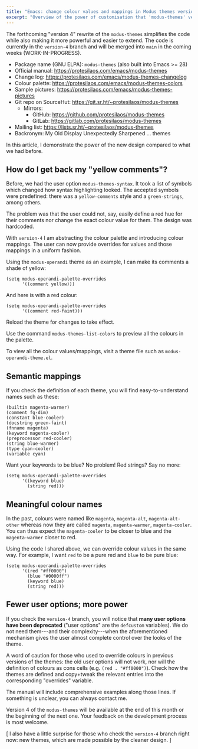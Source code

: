 ```yaml
---
title: "Emacs: change colour values and mappings in Modus themes version 4"
excerpt: "Overview of the power of customisation that 'modus-themes' version 4 brings."
---
```


The forthcoming "version 4" rewrite of the `modus-themes` simplifies
the code while also making it more powerful and easier to extend.  The
code is currently in the `version-4` branch and will be merged into
`main` in the coming weeks (WORK-IN-PROGRESS).

+ Package name (GNU ELPA): `modus-themes` (also built into Emacs >= 28)
+ Official manual: <https://protesilaos.com/emacs/modus-themes>
+ Change log: <https://protesilaos.com/emacs/modus-themes-changelog>
+ Colour palette: <https://protesilaos.com/emacs/modus-themes-colors>
+ Sample pictures: <https://protesilaos.com/emacs/modus-themes-pictures>
+ Git repo on SourceHut: <https://git.sr.ht/~protesilaos/modus-themes>
  - Mirrors:
    + GitHub: <https://github.com/protesilaos/modus-themes>
    + GitLab: <https://gitlab.com/protesilaos/modus-themes>
+ Mailing list: <https://lists.sr.ht/~protesilaos/modus-themes>
+ Backronym: My Old Display Unexpectedly Sharpened ... themes

In this article, I demonstrate the power of the new design compared to
what we had before.

## How do I get back my "yellow comments"?

Before, we had the user option `modus-themes-syntax`.  It took a list
of symbols which changed how syntax highlighting looked.  The accepted
symbols were predefined: there was a `yellow-comments` style and a
`green-strings`, among others.

The problem was that the user could not, say, easily define a red hue
for their comments nor change the exact colour value for them.  The
design was hardcoded.

With `version-4` I am abstracting the colour palette and introducing
colour mappings.  The user can now provide overrides for values and
those mappings in a uniform fashion.

Using the `modus-operandi` theme as an example, I can make its
comments a shade of yellow:

```elisp
(setq modus-operandi-palette-overrides
      '((comment yellow)))
```

And here is with a red colour:

```elisp
(setq modus-operandi-palette-overrides
      '((comment red-faint)))
```

Reload the theme for changes to take effect.

Use the command `modus-themes-list-colors` to preview all the colours
in the palette.

To view all the colour values/mappings, visit a theme file such as
`modus-operandi-theme.el`.

## Semantic mappings

If you check the definition of each theme, you will find
easy-to-understand names such as these:

```
(builtin magenta-warmer)
(comment fg-dim)
(constant blue-cooler)
(docstring green-faint)
(fnname magenta)
(keyword magenta-cooler)
(preprocessor red-cooler)
(string blue-warmer)
(type cyan-cooler)
(variable cyan)
```

Want your keywords to be blue?  No problem!  Red strings?  Say no
more:

```elisp
(setq modus-operandi-palette-overrides
      '((keyword blue)
        (string red)))
```

## Meaningful colour names

In the past, colours were named like `magenta`, `magenta-alt`,
`magenta-alt-other` whereas now they are called `magenta`,
`magenta-warmer`, `magenta-cooler`.  You can thus expect the
`magenta-cooler` to be closer to blue and the `magenta-warmer` closer
to red.

Using the code I shared above, we can override colour values in the
same way.  For example, I want `red` to be a pure red and `blue` to be
pure blue:

```elisp
(setq modus-operandi-palette-overrides
      '((red "#ff0000")
        (blue "#0000ff")
        (keyword blue)
        (string red)))
```

## Fewer user options; more power

If you check the `version-4` branch, you will notice that **many user
options have been deprecated** ("user options" are the `defcustom`
variables).  We do not need them---and their complexity---when the
aforementioned mechanism gives the user almost complete control over
the looks of the theme.

A word of caution for those who used to override colours in previous
versions of the themes: the old user options will not work, nor will
the definition of colours as cons cells (e.g. `(red . "#ff0000")`).
Check how the themes are defined and copy+tweak the relevant entries
into the corresponding "overrides" variable.

The manual will include comprehensive examples along those lines.  If
something is unclear, you can always contact me.

Version 4 of the `modus-themes` will be available at the end of this
month or the beginning of the next one.  Your feedback on the
development process is most welcome.

[ I also have a little surprise for those who check the `version-4`
  branch right now: new themes, which are made possible by the cleaner
  design. ]
